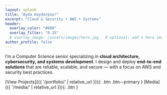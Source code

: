 ```yaml
---
layout: splash
title: "Ayda Haydarpour"
excerpt: "Cloud & Security • AWS • Systems"
header:
  overlay_color: "#000"
  overlay_filter: "0.35"
  # overlay_image: /assets/images/hero.jpg   # optional: add a hero image later
author_profile: false
---
```


<p class="lead">
I’m a Computer Science senior specializing in <strong>cloud architecture, cybersecurity, and systems development</strong>.  
I design and deploy <strong>end-to-end solutions</strong> that are reliable, scalable, and secure — with a focus on AWS and security best practices.
</p>

[View Projects]({{ '/portfolio/' | relative_url }}){: .btn .btn--primary }
[Media]({{ '/media/' | relative_url }}){: .btn }

